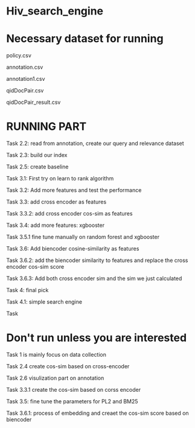 # Hiv_search_engine

# Necessary dataset for running
policy.csv

annotation.csv

annotation1.csv

qidDocPair.csv

qidDocPair_result.csv

# RUNNING PART
Task 2.2: read from annotation, create our query and relevance dataset

Task 2.3: build our index

Task 2.5: create baseline

Task 3.1: First try on learn to rank algorithm

Task 3.2: Add more features and test the performance

Task 3.3: add cross encoder as features

Task 3.3.2: add cross encoder cos-sim as features

Task 3.4: add more features: xgbooster

Task 3.5.1 fine tune manually on random forest and xgbooster

Task 3.6: Add biencoder cosine-similarity as features

Task 3.6.2: add the biencoder similarity to features and replace the cross encoder cos-sim score

Task 3.6.3: Add both cross encoder sim and the sim we just calculated

Task 4: final pick

Task 4.1: simple search engine

Task 
# Don't run unless you are interested
Task 1 is mainly focus on data collection

Task 2.4 create cos-sim based on cross-encoder

Task 2.6 visulization part on annotation

Task 3.3.1 create the cos-sim based on corss encoder

Task 3.5: fine tune the parameters for PL2 and BM25

Task 3.6.1: process of embedding and creaet the cos-sim score based on biencoder


